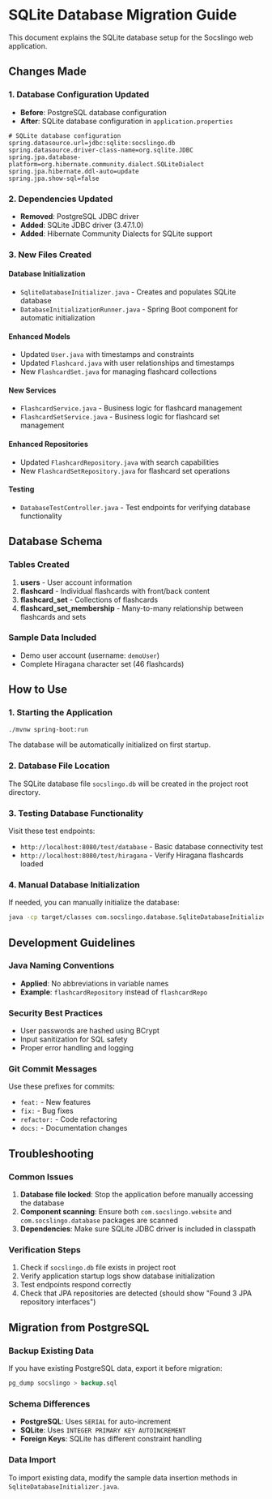# SQLite Database Migration Guide

This document explains the SQLite database setup for the Socslingo web application.

## Changes Made

### 1. Database Configuration Updated

- **Before**: PostgreSQL database configuration
- **After**: SQLite database configuration in `application.properties`

```properties
# SQLite database configuration
spring.datasource.url=jdbc:sqlite:socslingo.db
spring.datasource.driver-class-name=org.sqlite.JDBC
spring.jpa.database-platform=org.hibernate.community.dialect.SQLiteDialect
spring.jpa.hibernate.ddl-auto=update
spring.jpa.show-sql=false
```

### 2. Dependencies Updated

- **Removed**: PostgreSQL JDBC driver
- **Added**: SQLite JDBC driver (3.47.1.0)
- **Added**: Hibernate Community Dialects for SQLite support

### 3. New Files Created

#### Database Initialization

- `SqliteDatabaseInitializer.java` - Creates and populates SQLite database
- `DatabaseInitializationRunner.java` - Spring Boot component for automatic initialization

#### Enhanced Models

- Updated `User.java` with timestamps and constraints
- Updated `Flashcard.java` with user relationships and timestamps
- New `FlashcardSet.java` for managing flashcard collections

#### New Services

- `FlashcardService.java` - Business logic for flashcard management
- `FlashcardSetService.java` - Business logic for flashcard set management

#### Enhanced Repositories

- Updated `FlashcardRepository.java` with search capabilities
- New `FlashcardSetRepository.java` for flashcard set operations

#### Testing

- `DatabaseTestController.java` - Test endpoints for verifying database functionality

## Database Schema

### Tables Created

1. **users** - User account information
2. **flashcard** - Individual flashcards with front/back content
3. **flashcard_set** - Collections of flashcards
4. **flashcard_set_membership** - Many-to-many relationship between flashcards and sets

### Sample Data Included

- Demo user account (username: `demoUser`)
- Complete Hiragana character set (46 flashcards)

## How to Use

### 1. Starting the Application

```bash
./mvnw spring-boot:run
```

The database will be automatically initialized on first startup.

### 2. Database File Location

The SQLite database file `socslingo.db` will be created in the project root directory.

### 3. Testing Database Functionality

Visit these test endpoints:

- `http://localhost:8080/test/database` - Basic database connectivity test
- `http://localhost:8080/test/hiragana` - Verify Hiragana flashcards loaded

### 4. Manual Database Initialization

If needed, you can manually initialize the database:

```bash
java -cp target/classes com.socslingo.database.SqliteDatabaseInitializer
```

## Development Guidelines

### Java Naming Conventions

- **Applied**: No abbreviations in variable names
- **Example**: `flashcardRepository` instead of `flashcardRepo`

### Security Best Practices

- User passwords are hashed using BCrypt
- Input sanitization for SQL safety
- Proper error handling and logging

### Git Commit Messages

Use these prefixes for commits:

- `feat:` - New features
- `fix:` - Bug fixes
- `refactor:` - Code refactoring
- `docs:` - Documentation changes

## Troubleshooting

### Common Issues

1. **Database file locked**: Stop the application before manually accessing the database
2. **Component scanning**: Ensure both `com.socslingo.website` and `com.socslingo.database` packages are scanned
3. **Dependencies**: Make sure SQLite JDBC driver is included in classpath

### Verification Steps

1. Check if `socslingo.db` file exists in project root
2. Verify application startup logs show database initialization
3. Test endpoints respond correctly
4. Check that JPA repositories are detected (should show "Found 3 JPA repository interfaces")

## Migration from PostgreSQL

### Backup Existing Data

If you have existing PostgreSQL data, export it before migration:

```sql
pg_dump socslingo > backup.sql
```

### Schema Differences

- **PostgreSQL**: Uses `SERIAL` for auto-increment
- **SQLite**: Uses `INTEGER PRIMARY KEY AUTOINCREMENT`
- **Foreign Keys**: SQLite has different constraint handling

### Data Import

To import existing data, modify the sample data insertion methods in `SqliteDatabaseInitializer.java`.
